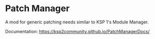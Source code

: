 # Patch Manager
A mod for generic patching needs similar to KSP 1's Module Manager.

Documentation: https://ksp2community.github.io/PatchManagerDocs/
